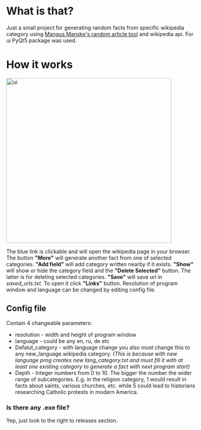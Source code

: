 # What is that?
Just a small project for generating random facts from specific wikipedia category using [Mangus Manske's random article tool](https://magnustools.toolforge.org/randomarticle.php) and wikipedia api. For ui PyQt5 package was used.
# How it works
<img width="440" alt="ui" src="https://user-images.githubusercontent.com/90620708/161583765-0dd71fbd-c373-4e46-8007-7c8adaffc7f5.png">

The blue link is clickable and will open the wikipedia page in your browser. The button **"More"** will generate another fact from one of selected categories. **"Add field"** will add category written nearby if it exists. **"Show"** will show or hide the category field and the **"Delete Selected"** button. The latter is for deleting selected categories. **"Save"** will save url in _saved_urls.txt_. To open it click **"Links"** button. Resolution of program window and language can be changed by editing config file.
## Config file
Contain 4 changeable  parameters:
- resolution - width and height of program window
- language - could be any en, ru, de etc
- Defalut_category - with language change you also must change this to any new_language.wikipedia category.
_(This is because with new language prog creates new lang_category.txt and must fill it with at least one existing category to generate a fact with next program start)_
- Depth - Integer numbers from 0 to 10. The bigger the number the wider range of subcategories. E.g. in the religion category, 1 would result in facts about saints, various churches, etc. while 5 could lead to historians researching Catholic protests in modern America.
### Is there any .exe file?
Yep, just look to the right to releases section.
